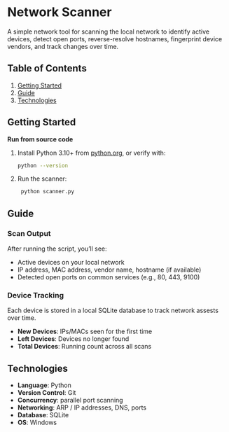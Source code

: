 # Network Scanner

A simple network tool for scanning the local network to identify active devices, detect open ports, reverse-resolve hostnames, fingerprint device vendors, and track changes over time.

## Table of Contents

1. [Getting Started](#getting-started)
2. [Guide](#guide)
3. [Technologies](#technologies)

## Getting Started

<summary><strong>Run from source code</strong></summary>

1. Install Python 3.10+ from [python.org](https://www.python.org/downloads/), or verify with:

   ```bash
   python --version
   ```
2. Run the scanner:

   ```bash
    python scanner.py
   ```

## Guide

### Scan Output

After running the script, you’ll see:

- Active devices on your local network
- IP address, MAC address, vendor name, hostname (if available)
- Detected open ports on common services (e.g., 80, 443, 9100)

### Device Tracking

Each device is stored in a local SQLite database to track network assests over time.

- **New Devices**: IPs/MACs seen for the first time
- **Left Devices**: Devices no longer found
- **Total Devices**: Running count across all scans

## Technologies

- **Language**: Python
- **Version Control**: Git
- **Concurrency**: parallel port scanning
- **Networking**: ARP / IP addresses, DNS, ports
- **Database**: SQLite
- **OS**: Windows
